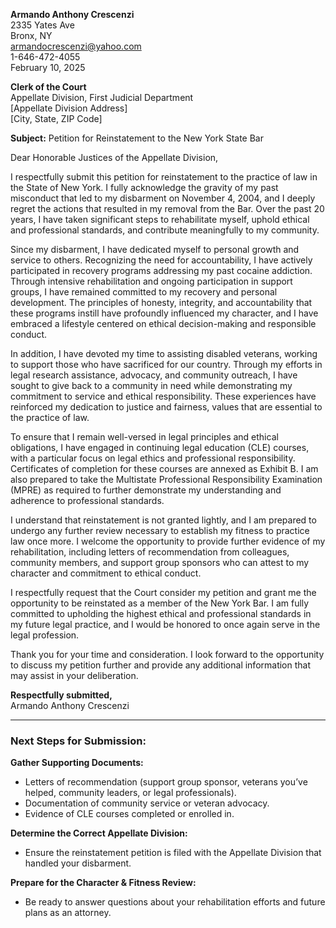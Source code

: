 **Armando Anthony Crescenzi**  
2335 Yates Ave  
Bronx, NY  
armandocrescenzi@yahoo.com  
1-646-472-4055  
February 10, 2025

**Clerk of the Court**  
Appellate Division, First Judicial Department  
[Appellate Division Address]  
[City, State, ZIP Code]

**Subject:** Petition for Reinstatement to the New York State Bar

Dear Honorable Justices of the Appellate Division,

I respectfully submit this petition for reinstatement to the practice of law in the State of New York. I fully acknowledge the gravity of my past misconduct that led to my disbarment on November 4, 2004, and I deeply regret the actions that resulted in my removal from the Bar. Over the past 20 years, I have taken significant steps to rehabilitate myself, uphold ethical and professional standards, and contribute meaningfully to my community.

Since my disbarment, I have dedicated myself to personal growth and service to others. Recognizing the need for accountability, I have actively participated in recovery programs addressing my past cocaine addiction. Through intensive rehabilitation and ongoing participation in support groups, I have remained committed to my recovery and personal development. The principles of honesty, integrity, and accountability that these programs instill have profoundly influenced my character, and I have embraced a lifestyle centered on ethical decision-making and responsible conduct.

In addition, I have devoted my time to assisting disabled veterans, working to support those who have sacrificed for our country. Through my efforts in legal research assistance, advocacy, and community outreach, I have sought to give back to a community in need while demonstrating my commitment to service and ethical responsibility. These experiences have reinforced my dedication to justice and fairness, values that are essential to the practice of law.

To ensure that I remain well-versed in legal principles and ethical obligations, I have engaged in continuing legal education (CLE) courses, with a particular focus on legal ethics and professional responsibility. Certificates of completion for these courses are annexed as Exhibit B. I am also prepared to take the Multistate Professional Responsibility Examination (MPRE) as required to further demonstrate my understanding and adherence to professional standards.

I understand that reinstatement is not granted lightly, and I am prepared to undergo any further review necessary to establish my fitness to practice law once more. I welcome the opportunity to provide further evidence of my rehabilitation, including letters of recommendation from colleagues, community members, and support group sponsors who can attest to my character and commitment to ethical conduct.

I respectfully request that the Court consider my petition and grant me the opportunity to be reinstated as a member of the New York Bar. I am fully committed to upholding the highest ethical and professional standards in my future legal practice, and I would be honored to once again serve in the legal profession.

Thank you for your time and consideration. I look forward to the opportunity to discuss my petition further and provide any additional information that may assist in your deliberation.

**Respectfully submitted,**  
Armando Anthony Crescenzi

---

### **Next Steps for Submission:**

**Gather Supporting Documents:**

- Letters of recommendation (support group sponsor, veterans you’ve helped, community leaders, or legal professionals).
- Documentation of community service or veteran advocacy.
- Evidence of CLE courses completed or enrolled in.

**Determine the Correct Appellate Division:**

- Ensure the reinstatement petition is filed with the Appellate Division that handled your disbarment.

**Prepare for the Character & Fitness Review:**

- Be ready to answer questions about your rehabilitation efforts and future plans as an attorney.
